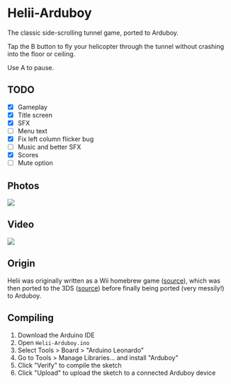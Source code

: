 # Helii-Arduboy

The classic side-scrolling tunnel game, ported to Arduboy.

Tap the B button to fly your helicopter through the tunnel without crashing into the floor or ceiling.

Use A to pause.

## TODO

- [x] Gameplay
- [x] Title screen
- [x] SFX
- [ ] Menu text
- [x] Fix left column flicker bug
- [ ] Music and better SFX
- [x] Scores
- [ ] Mute option

## Photos

![](http://i.imgur.com/IAjFicf.jpg)

## Video

[![](http://i.imgur.com/ZxPtocO.jpg)](https://www.youtube.com/watch?v=qRWQsEqT_yk)

## Origin

Helii was originally written as a Wii homebrew game ([source](https://github.com/BHSPitMonkey/bhspitmonkey-code/tree/master/wii/helii)), which was then ported to the 3DS ([source](https://github.com/BHSPitMonkey/Helii3DS)) before finally being ported (very messily!) to Arduboy.

## Compiling

1. Download the Arduino IDE
2. Open `Helii-Arduboy.ino`
3. Select Tools > Board > "Arduino Leonardo"
4. Go to Tools > Manage Libraries... and install "Arduboy"
5. Click "Verify" to compile the sketch
6. Click "Upload" to upload the sketch to a connected Arduboy device
